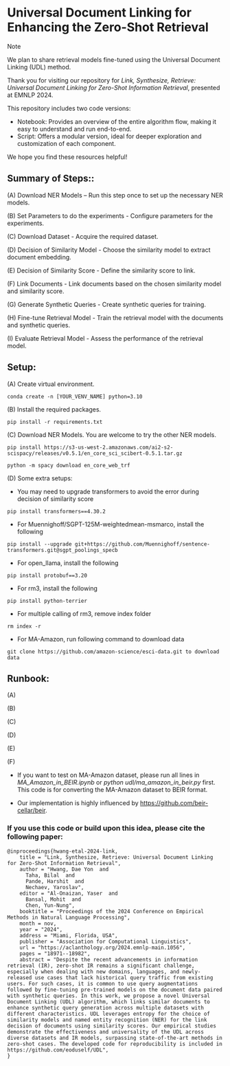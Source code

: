 # Universal Document Linking for Enhancing the Zero-Shot Retrieval 

> [!NOTE]
> We plan to share retrieval models fine-tuned using the Universal Document Linking (UDL) method.

Thank you for visiting our repository for *Link, Synthesize, Retrieve: Universal Document Linking for Zero-Shot Information Retrieval*, presented at EMNLP 2024.

This repository includes two code versions:

- Notebook: Provides an overview of the entire algorithm flow, making it easy to understand and run end-to-end.
- Script: Offers a modular version, ideal for deeper exploration and customization of each component.

We hope you find these resources helpful!

## Summary of Steps::

   (A) Download NER Models – Run this step once to set up the necessary NER models.

   (B) Set Parameters to do the experiments - Configure parameters for the experiments.
   
   (C) Download Dataset - Acquire the required dataset.
      
   (D) Decision of Similarity Model - Choose the similarity model to extract document embedding.
   
   (E) Decision of Similarity Score - Define the similarity score to link.
   
   (F) Link Documents - Link documents based on the chosen similarity model and similarity score.
   
   (G) Generate Synthetic Queries - Create synthetic queries for training.
   
   (H) Fine-tune Retrieval Model - Train the retrieval model with the documents and synthetic queries.
   
   (I) Evaluate Retrieval Model - Assess the performance of the retrieval model.

## Setup:
   (A) Create virtual environment. 
   ```
   conda create -n [YOUR_VENV_NAME] python=3.10
   ```
 
   (B) Install the required packages.
   ```
   pip install -r requirements.txt
   ```

   (C) Download NER Models. You are welcome to try the other NER models. 
   ```
   pip install https://s3-us-west-2.amazonaws.com/ai2-s2-scispacy/releases/v0.5.1/en_core_sci_scibert-0.5.1.tar.gz

   python -m spacy download en_core_web_trf
   ```
   
   (D) Some extra setups:
   - You may need to upgrade transformers to avoid the error during decision of similarity score   
   ```
   pip install transformers==4.30.2    
   ```  
   - For Muennighoff/SGPT-125M-weightedmean-msmarco, install the following
   ```
   pip install --upgrade git+https://github.com/Muennighoff/sentence-transformers.git@sgpt_poolings_specb
   ```
   - For open_llama, install the following
   ```
   pip install protobuf==3.20
   ```
   - For rm3, install the following
   ```
   pip install python-terrier
   ```
   - For multiple calling of rm3, remove index folder
   ```
   rm index -r
   ```      
   - For MA-Amazon, run following command to download data
   ```
   git clone https://github.com/amazon-science/esci-data.git to download data
   ```      

## Runbook:
   (A) 
   
   (B) 
   
   (C) 
   
   (D) 
   
   (E) 
   
   (F) 

- If you want to test on MA-Amazon dataset, please run all lines in *MA_Amazon_in_BEIR.ipynb* or *python udl/ma_amazon_in_beir.py* first. This code is for converting the MA-Amazon dataset to BEIR format. 

- Our implementation is highly influenced by https://github.com/beir-cellar/beir.


### If you use this code or build upon this idea, please cite the following paper:
```bibtext
@inproceedings{hwang-etal-2024-link,
    title = "Link, Synthesize, Retrieve: Universal Document Linking for Zero-Shot Information Retrieval",
    author = "Hwang, Dae Yon  and
      Taha, Bilal  and
      Pande, Harshit  and
      Nechaev, Yaroslav",
    editor = "Al-Onaizan, Yaser  and
      Bansal, Mohit  and
      Chen, Yun-Nung",
    booktitle = "Proceedings of the 2024 Conference on Empirical Methods in Natural Language Processing",
    month = nov,
    year = "2024",
    address = "Miami, Florida, USA",
    publisher = "Association for Computational Linguistics",
    url = "https://aclanthology.org/2024.emnlp-main.1056",
    pages = "18971--18982",
    abstract = "Despite the recent advancements in information retrieval (IR), zero-shot IR remains a significant challenge, especially when dealing with new domains, languages, and newly-released use cases that lack historical query traffic from existing users. For such cases, it is common to use query augmentations followed by fine-tuning pre-trained models on the document data paired with synthetic queries. In this work, we propose a novel Universal Document Linking (UDL) algorithm, which links similar documents to enhance synthetic query generation across multiple datasets with different characteristics. UDL leverages entropy for the choice of similarity models and named entity recognition (NER) for the link decision of documents using similarity scores. Our empirical studies demonstrate the effectiveness and universality of the UDL across diverse datasets and IR models, surpassing state-of-the-art methods in zero-shot cases. The developed code for reproducibility is included in https://github.com/eoduself/UDL",
}
```
